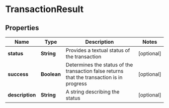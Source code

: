 
# TransactionResult

## Properties
Name | Type | Description | Notes
------------ | ------------- | ------------- | -------------
**status** | **String** | Provides a textual status of the transaction |  [optional]
**success** | **Boolean** | Determines the status of the transaction  false returns that the transaction is in progress |  [optional]
**description** | **String** | A string describing the status |  [optional]



